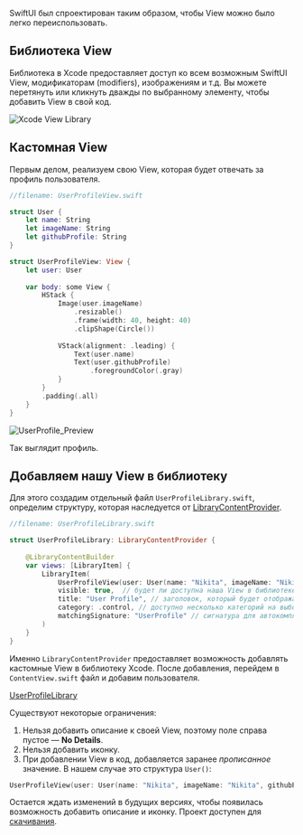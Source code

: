 SwiftUI был спроектирован таким образом, чтобы View можно было легко переиспользовать.

## Библиотека View

Библиотека в Xcode предоставляет доступ ко всем возможным SwiftUI View, модификаторам (modifiers), изображениям и т.д. Вы можете перетянуть или кликнуть дважды по выбранному элементу, чтобы добавить View в свой код.

![Xcode View Library](https://cdn.ivanvorobei.by/websites/sparrowcode.io/how-add-view-to-swiftui-library/xcode_library.png)

## Кастомная View

Первым делом, реализуем свою View, которая будет отвечать за профиль пользователя.

```swift
//filename: UserProfileView.swift

struct User {
	let name: String
	let imageName: String
	let githubProfile: String
}

struct UserProfileView: View {
	let user: User
	
	var body: some View {
		HStack {
			Image(user.imageName)
				.resizable()
				.frame(width: 40, height: 40)
				.clipShape(Circle())
			
			VStack(alignment: .leading) {
				Text(user.name)
				Text(user.githubProfile)
					.foregroundColor(.gray)
			}
		}
		.padding(.all)
	}
}
```

![UserProfile_Preview](https://cdn.ivanvorobei.by/websites/sparrowcode.io/how-add-view-to-swiftui-library/user_profile_preview.png)

Так выглядит профиль.


## Добавляем нашу View в библиотеку

Для этого создадим отдельный файл `UserProfileLibrary.swift`, определим структуру, которая наследуется от [LibraryContentProvider](https://developer.apple.com/documentation/developertoolssupport/librarycontentprovider?changes=latest_minor).

```swift
//filename: UserProfileLibrary.swift

struct UserProfileLibrary: LibraryContentProvider {
	
	@LibraryContentBuilder
	var views: [LibraryItem] {
		LibraryItem(
			UserProfileView(user: User(name: "Nikita", imageName: "Nikita", githubProfile: "wmorgue")),
			visible: true,	// будет ли доступна наша View в библиотеке
			title: "User Profile", // заголовок, который будет отображаться
			category: .control, // доступно несколько категорий на выбор
			matchingSignature: "UserProfile" // сигнатура для автокомплита
		)
	}
}
```
Именно `LibraryContentProvider` предоставляет возможность добавлять кастомные View в библиотеку Xcode.
После добавления, перейдем в `ContentView.swift` файл и добавим пользователя.

[UserProfileLibrary](https://cdn.ivanvorobei.by/websites/sparrowcode.io/how-add-view-to-swiftui-library/user_profile_library.mov)

Существуют некоторые ограничения:

1. Нельзя добавить описание к своей View, поэтому поле справа пустое — **No Details**.
2. Нельзя добавить иконку.
3. При добавлении View в код, добавляется заранее _прописанное_ значение. В нашем случае это структура `User()`:

```swift
UserProfileView(user: User(name: "Nikita", imageName: "Nikita", githubProfile: "wmorgue"))
```

Остается ждать изменений в будущих версиях, чтобы появилась возможность добавить описание и иконку.
Проект доступен для [скачивания](https://cdn.ivanvorobei.by/websites/sparrowcode.io/how-add-view-to-swiftui-library/MyApp.zip).
